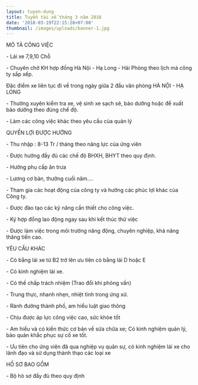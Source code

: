 ```yaml
---
layout: tuyen-dung
title: Tuyển tài xế tháng 3 năm 2018
date: '2018-03-19T22:15:28+07:00'
thumbnail: /images/uploads/banner-1.jpg
---
```

MÔ TẢ CÔNG VIỆC

\- Lái xe 7,9,10 Chỗ



\- Chuyên chở KH hợp đồng Hà Nội - Hạ Long - Hải Phòng theo lịch mà công ty sắp xếp. 

Đặc điểm xe liên tục đi về trong ngày giữa 2 đầu văn phòng HÀ NỘI - HẠ LONG

\- Thường xuyên kiểm tra xe, vệ sinh xe sạch sẽ, bảo dưỡng hoặc đề xuất bảo dưỡng theo đúng chế độ.

\- Làm các công việc khác theo yêu cầu của quản lý

QUYỀN LỢI ĐƯỢC HƯỞNG

\- Thu nhập : 8-13 Tr / tháng theo năng lực của ứng viên

\- Được hưởng đầy đủ các chế độ BHXH, BHYT theo quy định.

\- Hưởng phụ cấp ăn trưa

\- Lương cơ bản, thưởng cuối năm….

\- Tham gia các hoạt động của công ty và hưởng các phúc lợi khác của Công ty.

\- Được đào tạo các kỹ năng cần thiết cho công việc.

\- Ký hợp đồng lao động ngay sau khi kết thúc thử việc

\- Được làm việc trong môi trường năng động, chuyên nghiệp, khả năng thăng tiến cao.

YÊU CẦU KHÁC

\- Có bằng lái xe từ B2 trở lên ưu tiên có bằng lái D hoặc E

\- Có kinh nghiệm lái xe.

\- Có thế chấp trách nhiệm (Trao đổi khi phỏng vấn)

\- Trung thực, nhanh nhẹn, nhiệt tình trong ứng xử.

\- Rành đường thành phố, am hiểu luật giao thông

\- Chịu được áp lực công việc cao, sức khỏe tốt

\- Am hiểu và có kiến thức cơ bản về sửa chữa xe; Có kinh nghiệm quản lý, bảo quản khắc phục sự cố xe tốt.

\- Ưu tiên cho ứng viên đã qua nghiệp vụ quân sự, có kinh nghiệm lái xe cho lãnh đạo và sử dụng thành thạo các loại xe

HỒ SƠ BAO GỒM

\- Bộ hò sơ đầy đủ theo quy định

